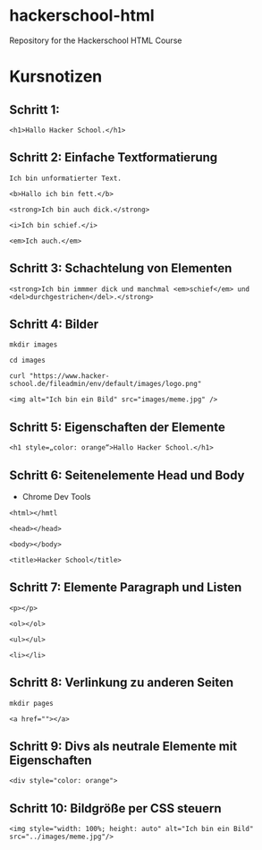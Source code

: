 # hackerschool-html
Repository for the Hackerschool HTML Course 

# Kursnotizen

## Schritt 1:

`<h1>Hallo Hacker School.</h1>`

## Schritt 2: Einfache Textformatierung

`Ich bin unformatierter Text.`

`<b>Hallo ich bin fett.</b>`

`<strong>Ich bin auch dick.</strong>`

`<i>Ich bin schief.</i>`

`<em>Ich auch.</em>`

## Schritt 3: Schachtelung von Elementen

`<strong>Ich bin immmer dick und manchmal <em>schief</em> und <del>durchgestrichen</del>.</strong>`

## Schritt 4: Bilder

`mkdir images`

`cd images`

`curl "https://www.hacker-school.de/fileadmin/env/default/images/logo.png"`

`<img alt="Ich bin ein Bild" src="images/meme.jpg" />`

## Schritt 5: Eigenschaften der Elemente

`<h1 style=„color: orange“>Hallo Hacker School.</h1>`

## Schritt 6: Seitenelemente Head und Body

- Chrome Dev Tools

`<html></hmtl`

`<head></head>`

`<body></body>`

`<title>Hacker School</title>`

## Schritt 7: Elemente Paragraph und Listen

`<p></p>`

`<ol></ol>`

`<ul></ul>`

`<li></li>`

## Schritt 8: Verlinkung zu anderen Seiten

`mkdir pages`

`<a href=""></a>`

## Schritt 9: Divs als neutrale Elemente mit Eigenschaften

`<div style="color: orange">`

## Schritt 10: Bildgröße per CSS steuern

`<img style="width: 100%; height: auto" alt="Ich bin ein Bild" src="../images/meme.jpg"/>`
